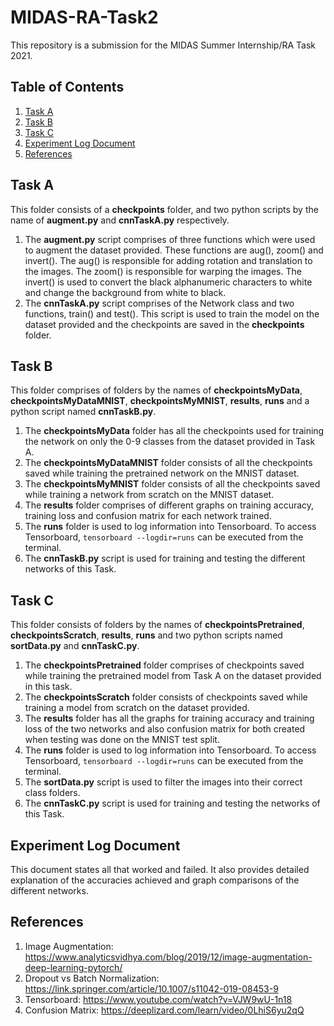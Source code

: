 # MIDAS-RA-Task2
This repository is a submission for the MIDAS Summer Internship/RA Task 2021.

## Table of Contents
1. [Task A](#task-a)
2. [Task B](#task-b)
3. [Task C](#task-c)
4. [Experiment Log Document](#experiment-log-document)
5. [References](#references)

## Task A
This folder consists of a **checkpoints** folder, and two python scripts by the name of **augment.py** and **cnnTaskA.py** respectively. 
1. The **augment.py** script comprises of three functions which were used to augment the dataset provided. These functions are aug(), zoom() and invert(). The aug() is responsible for adding rotation and translation to the images. The zoom() is responsible for warping the images. The invert() is used to convert the black alphanumeric characters to white and change the background from white to black.
2. The **cnnTaskA.py** script comprises of the Network class and two functions, train() and test(). This script is used to train the model on the dataset provided and the checkpoints are saved in the **checkpoints** folder.

## Task B
This folder comprises of folders by the names of **checkpointsMyData**, **checkpointsMyDataMNIST**, **checkpointsMyMNIST**, **results**, **runs** and a python script named **cnnTaskB.py**.
1. The **checkpointsMyData** folder has all the checkpoints used for training the network on only the 0-9 classes from the dataset provided in Task A. 
2. The **checkpointsMyDataMNIST** folder consists of all the checkpoints saved while training the pretrained network on the MNIST dataset.
3. The **checkpointsMyMNIST** folder consists of all the checkpoints saved while training a network from scratch on the MNIST dataset.
4. The **results** folder comprises of different graphs on training accuracy, training loss and confusion matrix for each network trained.
5. The **runs** folder is used to log information into Tensorboard. To access Tensorboard, `tensorboard --logdir=runs` can be executed from the terminal.
6. The **cnnTaskB.py** script is used for training and testing the different networks of this Task.

## Task C
This folder consists of folders by the names of **checkpointsPretrained**, **checkpointsScratch**, **results**, **runs** and two python scripts named **sortData.py** and **cnnTaskC.py**.
1. The **checkpointsPretrained** folder comprises of checkpoints saved while training the pretrained model from Task A on the dataset provided in this task.
2. The **checkpointsScratch** folder consists of checkpoints saved while training a model from scratch on the dataset provided.
3. The **results** folder has all the graphs for training accuracy and training loss of the two networks and also confusion matrix for both created when testing was done on the MNIST test split.
4. The **runs** folder is used to log information into Tensorboard. To access Tensorboard, `tensorboard --logdir=runs` can be executed from the terminal.
5. The **sortData.py** script is used to filter the images into their correct class folders. 
6. The **cnnTaskC.py** script is used for training and testing the networks of this Task.

## Experiment Log Document
This document states all that worked and failed. It also provides detailed explanation of the accuracies achieved and graph comparisons of the different networks.

## References
1. Image Augmentation: https://www.analyticsvidhya.com/blog/2019/12/image-augmentation-deep-learning-pytorch/
2. Dropout vs Batch Normalization: https://link.springer.com/article/10.1007/s11042-019-08453-9
3. Tensorboard: https://www.youtube.com/watch?v=VJW9wU-1n18
4. Confusion Matrix: https://deeplizard.com/learn/video/0LhiS6yu2qQ
